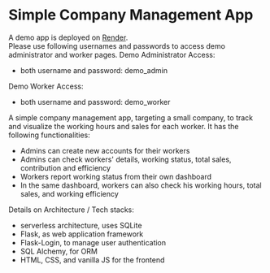 # Simple Company Management App

A demo app is deployed on [Render](https://simple-company-management-app.onrender.com).
<br>Please use following usernames and passwords to access demo administrator and worker pages.
Demo Administrator Access:
- both username and password: demo_admin

Demo Worker Access:
- both username and password: demo_worker

A simple company management app, targeting a small company, to track and visualize the working hours and sales for each worker. 
It has the following functionalities:
- Admins can create new accounts for their workers
- Admins can check workers' details, working status, total sales, contribution and efficiency
- Workers report working status from their own dashboard
- In the same dashboard, workers can also check his working hours, total sales, and working efficiency


Details on Architecture / Tech stacks:
- serverless architecture, uses SQLite
- Flask, as web application framework
- Flask-Login, to manage user authentication
- SQL Alchemy, for ORM
- HTML, CSS, and vanilla JS for the frontend